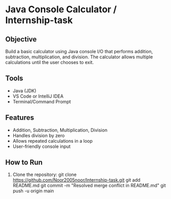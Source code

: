 # Java Console Calculator / Internship-task

## Objective
Build a basic calculator using Java console I/O that performs addition, subtraction, multiplication, and division. The calculator allows multiple calculations until the user chooses to exit.

## Tools
- Java (JDK)
- VS Code or IntelliJ IDEA
- Terminal/Command Prompt

## Features
- Addition, Subtraction, Multiplication, Division
- Handles division by zero
- Allows repeated calculations in a loop
- User-friendly console input

## How to Run
1. Clone the repository:
   git clone https://github.com/Noor2005noor/Internship-task.git
   git add README.md
   git commit -m "Resolved merge conflict in README.md"
   git push -u origin main
